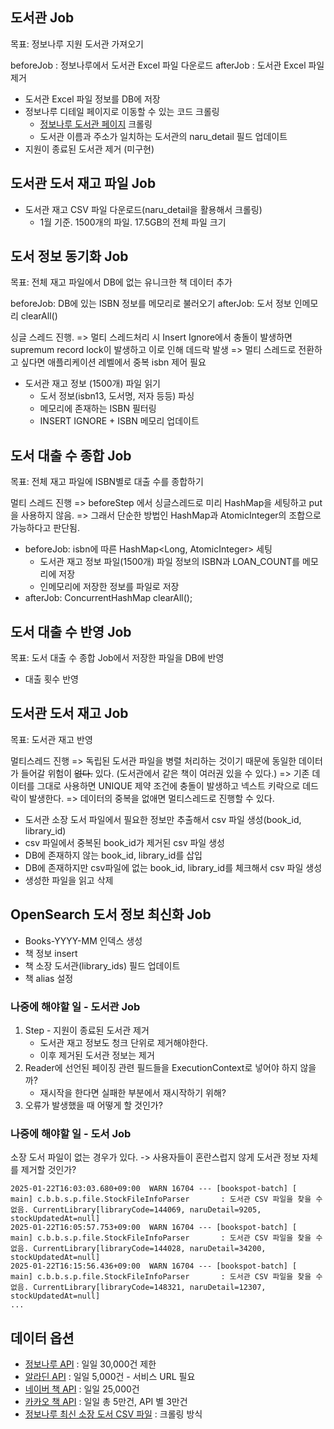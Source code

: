 ## 도서관 Job
목표: 정보나루 지원 도서관 가져오기

beforeJob : 정보나루에서 도서관 Excel 파일 다운로드
afterJob : 도서관 Excel 파일 제거

- 도서관 Excel 파일 정보를 DB에 저장
- 정보나루 디테일 페이지로 이동할 수 있는 코드 크롤링
    - [정보나루 도서관 페이지](https://www.data4library.kr/libDataL) 크롤링
    - 도서관 이름과 주소가 일치하는 도서관의 naru_detail 필드 업데이트 
- 지원이 종료된 도서관 제거 (미구현) 

## 도서관 도서 재고 파일 Job
- 도서관 재고 CSV 파일 다운로드(naru_detail을 활용해서 크롤링)
    - 1월 기준. 1500개의 파일. 17.5GB의 전체 파일 크기

## 도서 정보 동기화 Job
목표: 전체 재고 파일에서 DB에 없는 유니크한 책 데이터 추가

beforeJob: DB에 있는 ISBN 정보를 메모리로 불러오기
afterJob: 도서 정보 인메모리 clearAll()

싱글 스레드 진행. 
=> 멀티 스레드처리 시 Insert Ignore에서 충돌이 발생하면 supremum record lock이 발생하고 이로 인해 데드락 발생
=> 멀티 스레드로 전환하고 싶다면 애플리케이션 레벨에서 중복 isbn 제어 필요 

- 도서관 재고 정보 (1500개) 파일 읽기
  - 도서 정보(isbn13, 도서명, 저자 등등) 파싱
  - 메모리에 존재하는 ISBN 필터링 
  - INSERT IGNORE + ISBN 메모리 업데이트

## 도서 대출 수 종합 Job
목표: 전체 재고 파일에 ISBN별로 대출 수를 종합하기

멀티 스레드 진행
=> beforeStep 에서 싱글스레드로 미리 HashMap을 세팅하고 put을 사용하지 않음.
=> 그래서 단순한 방법인 HashMap과 AtomicInteger의 조합으로 가능하다고 판단됨.

- beforeJob: isbn에 따른 HashMap<Long, AtomicInteger> 세팅
  - 도서관 재고 정보 파일(1500개) 파일 정보의 ISBN과 LOAN_COUNT를 메모리에 저장
  - 인메모리에 저장한 정보를 파일로 저장
- afterJob: ConcurrentHashMap clearAll();

## 도서 대출 수 반영 Job
목표: 도서 대출 수 종합 Job에서 저장한 파일을 DB에 반영

- 대출 횟수 반영

## 도서관 도서 재고 Job
목표: 도서관 재고 반영

멀티스레드 진행
=> 독립된 도서관 파일을 병렬 처리하는 것이기 때문에 동일한 데이터가 들어갈 위험이 ~~없다.~~ 있다. (도서관에서 같은 책이 여러권 있을 수 있다.)
=> 기존 데이터를 그대로 사용하면 UNIQUE 제약 조건에 충돌이 발생하고 넥스트 키락으로 데드락이 발생한다.
=> 데이터의 중복을 없애면 멀티스레드로 진행할 수 있다.

- 도서관 소장 도서 파일에서 필요한 정보만 추출해서 csv 파일 생성(book_id, library_id)
- csv 파일에서 중복된 book_id가 제거된 csv 파일 생성
- DB에 존재하지 않는 book_id, library_id를 삽입
- DB에 존재하지만 csv파일에 없는 book_id, library_id를 체크해서 csv 파일 생성
- 생성한 파일을 읽고 삭제

## OpenSearch 도서 정보 최신화 Job

- Books-YYYY-MM 인덱스 생성
- 책 정보 insert
- 책 소장 도서관(library_ids) 필드 업데이트
- 책 alias 설정


### 나중에 해야할 일 - 도서관 Job
1. Step - 지원이 종료된 도서관 제거
    - 도서관 재고 정보도 청크 단위로 제거해야한다.
    - 이후 제거된 도서관 정보는 제거
2. Reader에 선언된 페이징 관련 필드들을 ExecutionContext로 넣어야 하지 않을까?
    - 재시작을 한다면 실패한 부분에서 재시작하기 위해?
3. 오류가 발생했을 때 어떻게 할 것인가?

### 나중에 해야할 일 - 도서 Job
소장 도서 파일이 없는 경우가 있다. -> 사용자들이 혼란스럽지 않게 도서관 정보 자체를 제거할 것인가?
```
2025-01-22T16:03:03.680+09:00  WARN 16704 --- [bookspot-batch] [           main] c.b.b.s.p.file.StockFileInfoParser       : 도서관 CSV 파일을 찾을 수 없음. CurrentLibrary[libraryCode=144069, naruDetail=9205, stockUpdatedAt=null]
2025-01-22T16:05:57.753+09:00  WARN 16704 --- [bookspot-batch] [           main] c.b.b.s.p.file.StockFileInfoParser       : 도서관 CSV 파일을 찾을 수 없음. CurrentLibrary[libraryCode=144028, naruDetail=34200, stockUpdatedAt=null]
2025-01-22T16:15:56.436+09:00  WARN 16704 --- [bookspot-batch] [           main] c.b.b.s.p.file.StockFileInfoParser       : 도서관 CSV 파일을 찾을 수 없음. CurrentLibrary[libraryCode=148321, naruDetail=12307, stockUpdatedAt=null]
...
```

## 데이터 옵션
- [정보나루 API](https://data4library.kr/apiUtilization) : 일일 30,000건 제한
- [알라딘 API](https://blog.aladin.co.kr/openapi) : 일일 5,000건 - 서비스 URL 필요
- [네이버 책 API](https://developers.naver.com/docs/serviceapi/search/book/book.md) : 일일 25,000건
- [카카오 책 API](https://developers.kakao.com/docs/latest/ko/daum-search/dev-guide#search-book) : 일일 총 5만건, API 별 3만건
- [정보나루 최신 소장 도서 CSV 파일](https://data4library.kr/openDataL) : 크롤링 방식
